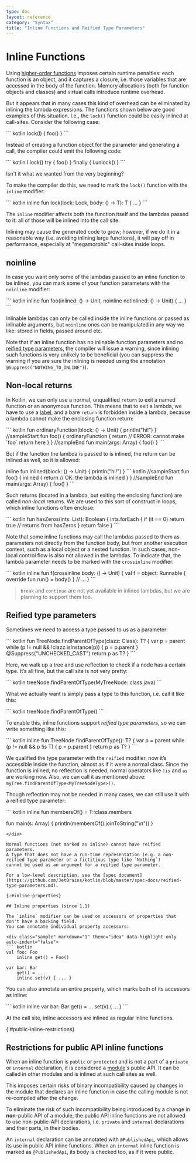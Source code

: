 ```yaml
---
type: doc
layout: reference
category: "Syntax"
title: "Inline Functions and Reified Type Parameters"
---
```


# Inline Functions

Using [higher-order functions](lambdas.html) imposes certain runtime penalties: each function is an object, and it captures a closure,
i.e. those variables that are accessed in the body of the function.
Memory allocations (both for function objects and classes) and virtual calls introduce runtime overhead.

But it appears that in many cases this kind of overhead can be eliminated by inlining the lambda expressions.
The functions shown below are good examples of this situation. I.e., the `lock()` function could be easily inlined at call-sites.
Consider the following case:

<div class="sample" markdown="1" theme="idea" data-highlight-only>
``` kotlin
lock(l) { foo() }
```
</div>

Instead of creating a function object for the parameter and generating a call, the compiler could emit the following code:

<div class="sample" markdown="1" theme="idea" data-highlight-only>
``` kotlin
l.lock()
try {
    foo()
}
finally {
    l.unlock()
}
```
</div>

Isn't it what we wanted from the very beginning?

To make the compiler do this, we need to mark the `lock()` function with the `inline` modifier:

<div class="sample" markdown="1" theme="idea" data-highlight-only>
``` kotlin
inline fun <T> lock(lock: Lock, body: () -> T): T { ... }
```
</div>

The `inline` modifier affects both the function itself and the lambdas passed to it: all of those will be inlined
into the call site.

Inlining may cause the generated code to grow; however, if we do it in a reasonable way (i.e. avoiding inlining large functions), it will pay off in performance, especially at "megamorphic" call-sites inside loops.

## noinline

In case you want only some of the lambdas passed to an inline function to be inlined, you can mark some of your function
parameters with the `noinline` modifier:

<div class="sample" markdown="1" theme="idea" data-highlight-only>
``` kotlin
inline fun foo(inlined: () -> Unit, noinline notInlined: () -> Unit) { ... }
```
</div>

Inlinable lambdas can only be called inside the inline functions or passed as inlinable arguments,
but `noinline` ones can be manipulated in any way we like: stored in fields, passed around etc.

Note that if an inline function has no inlinable function parameters and no
[reified type parameters](#reified-type-parameters), the compiler will issue a warning, since inlining such functions is
 very unlikely to be beneficial (you can suppress the warning if you are sure the inlining is needed using the annotation `@Suppress("NOTHING_TO_INLINE")`).

## Non-local returns

In Kotlin, we can only use a normal, unqualified `return` to exit a named function or an anonymous function.
This means that to exit a lambda, we have to use a [label](returns.html#return-at-labels), and a bare `return` is forbidden
inside a lambda, because a lambda cannot make the enclosing function return:

<div class="sample" markdown="1" theme="idea">
``` kotlin
fun ordinaryFunction(block: () -> Unit) {
    println("hi!")
}
//sampleStart
fun foo() {
    ordinaryFunction {
        return // ERROR: cannot make `foo` return here
    }
}
//sampleEnd
fun main(args: Array<String>) {
    foo()
}
```
</div>

But if the function the lambda is passed to is inlined, the return can be inlined as well, so it is allowed:

<div class="sample" markdown="1" theme="idea">
inline fun inlined(block: () -> Unit) {
    println("hi!")
}
``` kotlin
//sampleStart
fun foo() {
    inlined {
        return // OK: the lambda is inlined
    }
}
//sampleEnd
fun main(args: Array<String>) {
    foo()
}
```
</div>

Such returns (located in a lambda, but exiting the enclosing function) are called *non-local* returns. We are used to
this sort of construct in loops, which inline functions often enclose:

<div class="sample" markdown="1" theme="idea" data-highlight-only>
``` kotlin
fun hasZeros(ints: List<Int>): Boolean {
    ints.forEach {
        if (it == 0) return true // returns from hasZeros
    }
    return false
}
```
</div>

Note that some inline functions may call the lambdas passed to them as parameters not directly from the function body,
but from another execution context, such as a local object or a nested function. In such cases, non-local control flow
is also not allowed in the lambdas. To indicate that, the lambda parameter needs to be marked with
the `crossinline` modifier:

<div class="sample" markdown="1" theme="idea" data-highlight-only>
``` kotlin
inline fun f(crossinline body: () -> Unit) {
    val f = object: Runnable {
        override fun run() = body()
    }
    // ...
}
```
</div>

> `break` and `continue` are not yet available in inlined lambdas, but we are planning to support them too.

## Reified type parameters

Sometimes we need to access a type passed to us as a parameter:

<div class="sample" markdown="1" theme="idea" data-highlight-only>
``` kotlin
fun <T> TreeNode.findParentOfType(clazz: Class<T>): T? {
    var p = parent
    while (p != null && !clazz.isInstance(p)) {
        p = p.parent
    }
    @Suppress("UNCHECKED_CAST")
    return p as T?
}
```
</div>

Here, we walk up a tree and use reflection to check if a node has a certain type.
It’s all fine, but the call site is not very pretty:

<div class="sample" markdown="1" theme="idea" data-highlight-only>
``` kotlin
treeNode.findParentOfType(MyTreeNode::class.java)
```
</div>

What we actually want is simply pass a type to this function, i.e. call it like this:

<div class="sample" markdown="1" theme="idea" data-highlight-only>
``` kotlin
treeNode.findParentOfType<MyTreeNode>()
```
</div>

To enable this, inline functions support *reified type parameters*, so we can write something like this:

<div class="sample" markdown="1" theme="idea" data-highlight-only>
``` kotlin
inline fun <reified T> TreeNode.findParentOfType(): T? {
    var p = parent
    while (p != null && p !is T) {
        p = p.parent
    }
    return p as T?
}
```
</div>

We qualified the type parameter with the `reified` modifier, now it’s accessible inside the function,
almost as if it were a normal class. Since the function is inlined, no reflection is needed, normal operators like `!is`
and `as` are working now. Also, we can call it as mentioned above: `myTree.findParentOfType<MyTreeNodeType>()`.

Though reflection may not be needed in many cases, we can still use it with a reified type parameter:

<div class="sample" markdown="1" theme="idea" data-highlight-only>
``` kotlin
inline fun <reified T> membersOf() = T::class.members

fun main(s: Array<String>) {
    println(membersOf<StringBuilder>().joinToString("\n"))
}
```
</div>

Normal functions (not marked as inline) cannot have reified parameters.
A type that does not have a run-time representation (e.g. a non-reified type parameter or a fictitious type like `Nothing`)
cannot be used as an argument for a reified type parameter.

For a low-level description, see the [spec document](https://github.com/JetBrains/kotlin/blob/master/spec-docs/reified-type-parameters.md).

{:#inline-properties}

## Inline properties (since 1.1)

The `inline` modifier can be used on accessors of properties that don't have a backing field.
You can annotate individual property accessors:

<div class="sample" markdown="1" theme="idea" data-highlight-only auto-indent="false">
``` kotlin
val foo: Foo
    inline get() = Foo()

var bar: Bar
    get() = ...
    inline set(v) { ... }
```
</div>

You can also annotate an entire property, which marks both of its accessors as inline:

<div class="sample" markdown="1" theme="idea" data-highlight-only auto-indent="false">
``` kotlin
inline var bar: Bar
    get() = ...
    set(v) { ... }
```
</div>

At the call site, inline accessors are inlined as regular inline functions.

{:#public-inline-restrictions}

## Restrictions for public API inline functions

When an inline function is `public` or `protected` and is not a part of a `private` or `internal` declaration, it is considered a [module](visibility-modifiers.html#modules)'s public API. It can be called in other modules and is inlined at such call sites as well.

This imposes certain risks of binary incompatibility caused by changes in the module that declares an inline function in case the calling module is not re-compiled after the change.

To eliminate the risk of such incompatibility being introduced by a change in **non**-public API of a module, the public API inline functions are not allowed to use non-public-API declarations, i.e. `private` and `internal` declarations and their parts, in their bodies.

An `internal` declaration can be annotated with `@PublishedApi`, which allows its use in public API inline functions. When an `internal` inline function is marked as `@PublishedApi`, its body is checked too, as if it were public.
 

